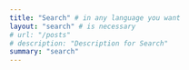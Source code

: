 ```yaml
---
title: "Search" # in any language you want
layout: "search" # is necessary
# url: "/posts"
# description: "Description for Search"
summary: "search"
---
```

